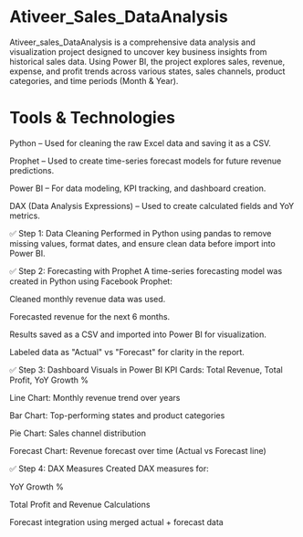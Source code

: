 # Ativeer_Sales_DataAnalysis

Ativeer_sales_DataAnalysis is a comprehensive data analysis and visualization project designed to uncover key business insights from historical sales data. Using Power BI, the project explores sales, revenue, expense, and profit trends across various states, sales channels, product categories, and time periods (Month & Year).

  # Tools & Technologies

Python – Used for cleaning the raw Excel data and saving it as a CSV.

Prophet – Used to create time-series forecast models for future revenue predictions.

Power BI – For data modeling, KPI tracking, and dashboard creation.

DAX (Data Analysis Expressions) – Used to create calculated fields and YoY metrics.

✅ Step 1: Data Cleaning
Performed in Python using pandas to remove missing values, format dates, and ensure clean data before import into Power BI.

✅ Step 2: Forecasting with Prophet
A time-series forecasting model was created in Python using Facebook Prophet:

Cleaned monthly revenue data was used.

Forecasted revenue for the next 6 months.

Results saved as a CSV and imported into Power BI for visualization.

Labeled data as "Actual" vs "Forecast" for clarity in the report.

✅ Step 3: Dashboard Visuals in Power BI
KPI Cards: Total Revenue, Total Profit, YoY Growth %

Line Chart: Monthly revenue trend over years

Bar Chart: Top-performing states and product categories

Pie Chart: Sales channel distribution

Forecast Chart: Revenue forecast over time (Actual vs Forecast line)

✅ Step 4: DAX Measures
Created DAX measures for:

YoY Growth %

Total Profit and Revenue Calculations

Forecast integration using merged actual + forecast data



